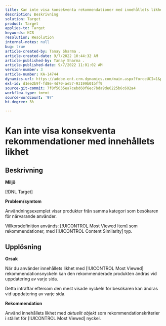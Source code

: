 ```yaml
---
title: Kan inte visa konsekventa rekommendationer med innehållets likhet
description: Beskrivning
solution: Target
product: Target
applies-to: Target
keywords: KCS
resolution: Resolution
internal-notes: null
bug: true
article-created-by: Tanay Sharma .
article-created-date: 9/7/2022 10:44:32 AM
article-published-by: Tanay Sharma .
article-published-date: 9/7/2022 11:01:02 AM
version-number: 3
article-number: KA-14744
dynamics-url: https://adobe-ent.crm.dynamics.com/main.aspx?forceUCI=1&pagetype=entityrecord&etn=knowledgearticle&id=d1bc1008-9a2e-ed11-9db1-002248086735
exl-id: d1ee2b9f-fd8e-4d70-ae57-93199b01bff9
source-git-commit: 7f0f5035ea7cebd60f6ec7bda9de6225b6c602a4
workflow-type: tm+mt
source-wordcount: '97'
ht-degree: 3%

---
```


# Kan inte visa konsekventa rekommendationer med innehållets likhet

## Beskrivning


<b>Miljö</b>

[!DNL Target]



<b>Problem/symtom</b>

Användningsexemplet visar produkter från samma kategori som besökaren för närvarande använder.

Villkorsdefinition används: [!UICONTROL Most Viewed Item] som rekommendationer, med [!UICONTROL Content Similarity] typ.


## Upplösning


<b>Orsak</b>

När du använder innehållets likhet med [!UICONTROL Most Viewed] rekommendationsnyckeln kan den rekommenderade produkten ändras vid uppdatering av varje sida.

Detta inträffar eftersom den mest visade nyckeln för besökaren kan ändras vid uppdatering av varje sida.



<b>Rekommendation</b>

Använd innehållets likhet med *aktuellt objekt* som rekommendationskriterier i stället för [!UICONTROL Most Viewed] nyckel.
